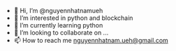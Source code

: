 - 👋 Hi, I’m @nguyennhatnamueh
- 👀 I’m interested in python and blockchain
- 🌱 I’m currently learning python
- 💞️ I’m looking to collaborate on ...
- 📫 How to reach me nguyennhatnam.ueh@gmail.com

<!---
nguyennhatnamueh/nguyennhatnamueh is a ✨ special ✨ repository because its `README.md` (this file) appears on your GitHub profile.
You can click the Preview link to take a look at your changes.
--->
